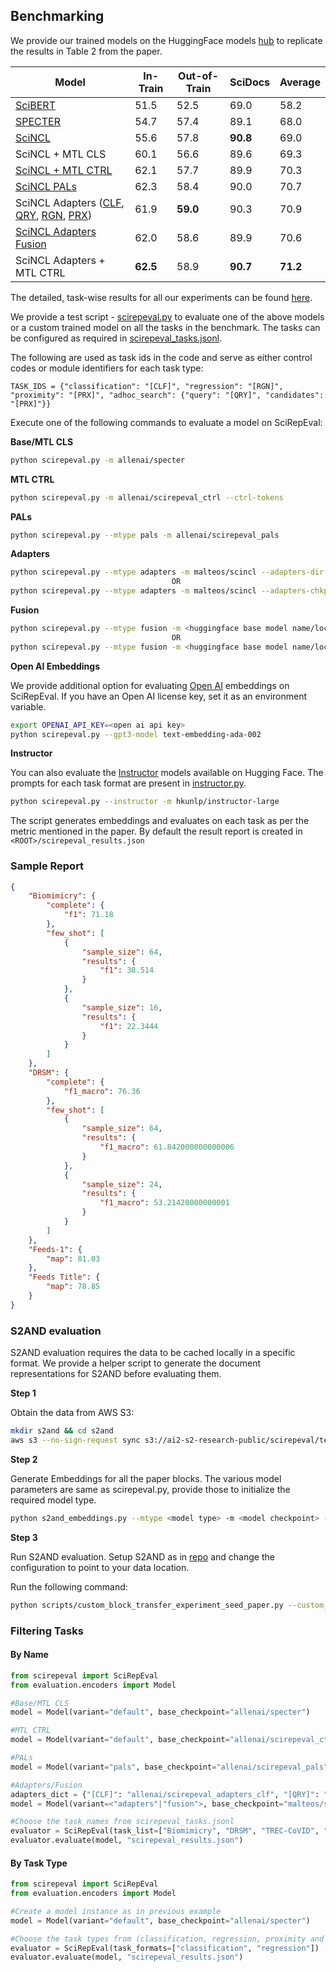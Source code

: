 ## Benchmarking
We provide our trained models on the HuggingFace models [hub](https://huggingface.co/models?search=scirepeval) to replicate the results in Table 2 from the paper.

|Model|In-Train|Out-of-Train|SciDocs|Average|
|--|--|--|--|--|
|[SciBERT](https://huggingface.co/allenai/scibert_scivocab_uncased)|51.5|52.5|69.0|58.2|
|[SPECTER](https://huggingface.co/allenai/specter)|54.7|57.4|89.1|68.0|
|[SciNCL](https://huggingface.co/malteos/scincl)|55.6|57.8|**90.8**|69.0|
|SciNCL + MTL CLS|60.1|56.6|89.6|69.3|
|[SciNCL + MTL CTRL](https://huggingface.co/allenai/scirepeval_ctrl)|62.1|57.7|89.9|70.3|
|[SciNCL PALs](https://huggingface.co/allenai/scirepeval_pals)|62.3|58.4|90.0|70.7|
|SciNCL Adapters ([CLF](https://huggingface.co/allenai/scirepeval_adapters_clf), [QRY](https://huggingface.co/allenai/scirepeval_adapters_qry), [RGN](https://huggingface.co/allenai/scirepeval_adapters_rgn), [PRX](https://huggingface.co/allenai/scirepeval_adapters_prx))|61.9|**59.0**|90.3|70.9|
|[SciNCL Adapters Fusion](https://us-east-1.console.aws.amazon.com/s3/buckets/ai2-s2-research-public?region=us-west-2&prefix=scirepeval/adapters/&showversions=false)|62.0|58.6|89.9|70.6|
|SciNCL Adapters + MTL CTRL|**62.5**|58.9|**90.7**|**71.2**|

The detailed, task-wise results for all our experiments can be found [here](https://docs.google.com/spreadsheets/d/1JMq-jR4M8KU119cvglUDmMwwzd60Z3vyvn3VqhPn9EY/view#gid=1450677429?usp=sharing).

We provide a test script - [scirepeval.py](https://github.com/allenai/scirepeval/blob/main/scirepeval.py) to evaluate one of the above models or a custom trained model on all the tasks in the benchmark.
The tasks can be configured as required in [scirepeval_tasks.jsonl](https://github.com/allenai/scirepeval/blob/main/scirepeval_tasks.jsonl).

The following are used as task ids in the code and serve as either control codes or module identifiers for each task type:

``TASK_IDS = {"classification": "[CLF]", "regression": "[RGN]", "proximity": "[PRX]",
            "adhoc_search": {"query": "[QRY]", "candidates": "[PRX]"}}``

Execute one of the following commands to evaluate a model on SciRepEval:
<a name="models"></a>

**Base/MTL CLS**
```bash
python scirepeval.py -m allenai/specter
```
**MTL CTRL**
```bash
python scirepeval.py -m allenai/scirepeval_ctrl --ctrl-tokens
```
**PALs**
```bash
python scirepeval.py --mtype pals -m allenai/scirepeval_pals
```
**Adapters**
```bash
python scirepeval.py --mtype adapters -m malteos/scincl --adapters-dir <local checkpoint directory with adapter module weights>
									OR
python scirepeval.py --mtype adapters -m malteos/scincl --adapters-chkpt '{"[CLF]": "allenai/scirepeval_adapters_clf", "[QRY]": "allenai/scirepeval_adapters_qry", "[RGN]": "allenai/scirepeval_adapters_rgn", "[PRX]": "allenai/scirepeval_adapters_prx"}'
```

**Fusion**
```bash
python scirepeval.py --mtype fusion -m <huggingface base model name/local checkpoint path> --adapters-dir <local checkpoint directory with adapter module weights> --fusion-dir <local checkpoint directory with fusion module weights>
									OR
python scirepeval.py --mtype fusion -m <huggingface base model name/local checkpoint path> --adapters-chkpt '{"[CLF]": "allenai/scirepeval_adapters_clf", "[QRY]": "allenai/scirepeval_adapters_qry", "[RGN]": "allenai/scirepeval_adapters_rgn", "[PRX]": "allenai/scirepeval_adapters_prx"}' --fusion-dir <local checkpoint directory with fusion module weights>

```

**Open AI Embeddings**

We provide additional option for evaluating [Open AI](https://platform.openai.com/docs/guides/embeddings/use-cases) embeddings on SciRepEval.
If you have an Open AI license key, set it as an environment variable.
```bash
export OPENAI_API_KEY=<open ai api key>
python scirepeval.py --gpt3-model text-embedding-ada-002
```

**Instructor**

You can also evaluate the [Instructor](https://instructor-embedding.github.io/) models available on Hugging Face.
The prompts for each task format are present in [instructor.py](https://github.com/allenai/scirepeval/blob/main/evaluation/instructor.py).

```bash
python scirepeval.py --instructor -m hkunlp/instructor-large
```


The script generates embeddings and evaluates on each task as per the metric mentioned in the paper. By default the result report is created in `<ROOT>/scirepeval_results.json`

### Sample Report
```json
{
    "Biomimicry": {
        "complete": {
            "f1": 71.18
        },
        "few_shot": [
            {
                "sample_size": 64,
                "results": {
                    "f1": 38.514
                }
            },
            {
                "sample_size": 16,
                "results": {
                    "f1": 22.3444
                }
            }
        ]
    },
    "DRSM": {
        "complete": {
            "f1_macro": 76.36
        },
        "few_shot": [
            {
                "sample_size": 64,
                "results": {
                    "f1_macro": 61.842000000000006
                }
            },
            {
                "sample_size": 24,
                "results": {
                    "f1_macro": 53.21420000000001
                }
            }
        ]
    },
    "Feeds-1": {
        "map": 81.03
    },
    "Feeds Title": {
        "map": 78.85
    }
}
```

<a name="s2and"></a>
### S2AND evaluation
S2AND evaluation requires the data to be cached locally in a specific format. We provide a helper script to generate the document representations for S2AND before evaluating them.

**Step 1**

Obtain the data from AWS S3:
```bash
mkdir s2and && cd s2and
aws s3 --no-sign-request sync s3://ai2-s2-research-public/scirepeval/test/s2and .
```
**Step 2** 

Generate Embeddings for all the paper blocks. The various model parameters are same as scirepeval.py, provide those to initialize the required model type.
```bash
python s2and_embeddings.py --mtype <model type> -m <model checkpoint> --adapters-dir <adapters dir or chkpt> --data-dir <path to S2AND data> --suffix <suffix for embedding file name>
```
**Step 3**

Run S2AND evaluation.
Setup S2AND as in [repo](https://github.com/allenai/S2AND) and change the configuration to point to your data location.

Run the following command:
```bash
python scripts/custom_block_transfer_experiment_seed_paper.py --custom_block_path <data>/blocks --experiment_name mini_customblock_phantasm_v1 --exclude_medline --emb_suffix _<suffix>.pkl
```
### Filtering Tasks
#### By Name
```python
from scirepeval import SciRepEval
from evaluation.encoders import Model

#Base/MTL CLS
model = Model(variant="default", base_checkpoint="allenai/specter")

#MTL CTRL
model = Model(variant="default", base_checkpoint="allenai/scirepeval_ctrl", use_ctrl_codes=True)

#PALs
model = Model(variant="pals", base_checkpoint="allenai/scirepeval_pals", all_tasks=["[CLF]", "[QRY]", "[RGN]", "[PRX]"])

#Adapters/Fusion
adapters_dict = {"[CLF]": "allenai/scirepeval_adapters_clf", "[QRY]": "allenai/scirepeval_adapters_qry", "[RGN]": "allenai/scirepeval_adapters_rgn", "[PRX]": "allenai/scirepeval_adapters_prx"}
model = Model(variant=<"adapters"|"fusion">, base_checkpoint="malteos/scincl", adapters_load_from=adapters_dict, all_tasks=["[CLF]", "[QRY]", "[RGN]", "[PRX]"])

#Choose the task names from scirepeval_tasks.jsonl
evaluator = SciRepEval(task_list=["Biomimicry", "DRSM", "TREC-CoVID", "Feeds-1"])
evaluator.evaluate(model, "scirepeval_results.json") 
```

#### By Task Type
```python
from scirepeval import SciRepEval
from evaluation.encoders import Model

#Create a model instance as in previous example
model = Model(variant="default", base_checkpoint="allenai/specter")

#Choose the task types from (classification, regression, proximity and adhoc_search)
evaluator = SciRepEval(task_formats=["classification", "regression"])
evaluator.evaluate(model, "scirepeval_results.json") 
```


